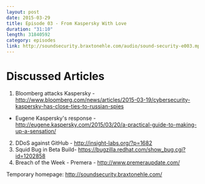 ```yaml
---
layout: post
date: 2015-03-29
title: Episode 03 - From Kaspersky With Love
duration: "31:10"
length: 31840592
category: episodes
link: http://soundsecurity.braxtonehle.com/audio/sound-security-e003.mp3
---
```


# Discussed Articles
1. Bloomberg attacks Kaspersky - http://www.bloomberg.com/news/articles/2015-03-19/cybersecurity-kaspersky-has-close-ties-to-russian-spies 
* Eugene Kaspersky's response - http://eugene.kaspersky.com/2015/03/20/a-practical-guide-to-making-up-a-sensation/
2. DDoS against GitHub - http://insight-labs.org/?p=1682 
3. Squid Bug in Beta Build- https://bugzilla.redhat.com/show_bug.cgi?id=1202858 
4. Breach of the Week - Premera - http://www.premeraupdate.com/

Temporary homepage: http://soundsecurity.braxtonehle.com/
